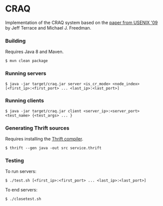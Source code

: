 # CRAQ
Implementation of the CRAQ system based on the
[paper from USENIX '09](https://www.usenix.org/legacy/event/usenix09/tech/full_papers/terrace/terrace.pdf)
by Jeff Terrace and Michael J. Freedman.

### Building
Requires Java 8 and Maven.
```
$ mvn clean package
```

### Running servers
```
$ java -jar target/craq.jar server <is_cr_mode> <node_index> [<first_ip>:<first_port> ... <last_ip>:<last_port>]
```

### Running clients
```
$ java -jar target/craq.jar client <server_ip>:<server_port> <test_name> {<test_args> ... }
```

### Generating Thrift sources
Requires installing the [Thrift compiler](https://thrift.apache.org/download).
```
$ thrift --gen java -out src service.thrift
```

### Testing
To run servers:
```
$ ./test.sh [<first_ip>:<first_port> ... <last_ip>:<last_port>]
```
To end servers:
```
$ ./closetest.sh
```
